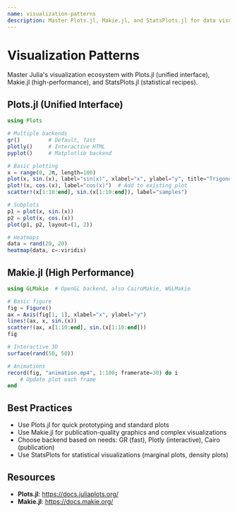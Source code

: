 ```yaml
---
name: visualization-patterns
description: Master Plots.jl, Makie.jl, and StatsPlots.jl for data visualization in Julia. Use for creating line plots, scatter plots, heatmaps, 3D visualizations, statistical plots, and interactive graphics.
---
```


# Visualization Patterns

Master Julia's visualization ecosystem with Plots.jl (unified interface), Makie.jl (high-performance), and StatsPlots.jl (statistical recipes).

## Plots.jl (Unified Interface)

```julia
using Plots

# Multiple backends
gr()         # Default, fast
plotly()     # Interactive HTML
pyplot()     # Matplotlib backend

# Basic plotting
x = range(0, 2π, length=100)
plot(x, sin.(x), label="sin(x)", xlabel="x", ylabel="y", title="Trigonometric")
plot!(x, cos.(x), label="cos(x)")  # Add to existing plot
scatter!(x[1:10:end], sin.(x[1:10:end]), label="samples")

# Subplots
p1 = plot(x, sin.(x))
p2 = plot(x, cos.(x))
plot(p1, p2, layout=(1, 2))

# Heatmaps
data = rand(20, 20)
heatmap(data, c=:viridis)
```

## Makie.jl (High Performance)

```julia
using GLMakie  # OpenGL backend, also CairoMakie, WGLMakie

# Basic figure
fig = Figure()
ax = Axis(fig[1, 1], xlabel="x", ylabel="y")
lines!(ax, x, sin.(x))
scatter!(ax, x[1:10:end], sin.(x[1:10:end]))
fig

# Interactive 3D
surface(rand(50, 50))

# Animations
record(fig, "animation.mp4", 1:100; framerate=30) do i
    # Update plot each frame
end
```

## Best Practices

- Use Plots.jl for quick prototyping and standard plots
- Use Makie.jl for publication-quality graphics and complex visualizations
- Choose backend based on needs: GR (fast), Plotly (interactive), Cairo (publication)
- Use StatsPlots for statistical visualizations (marginal plots, density plots)

## Resources

- **Plots.jl**: https://docs.juliaplots.org/
- **Makie.jl**: https://docs.makie.org/
